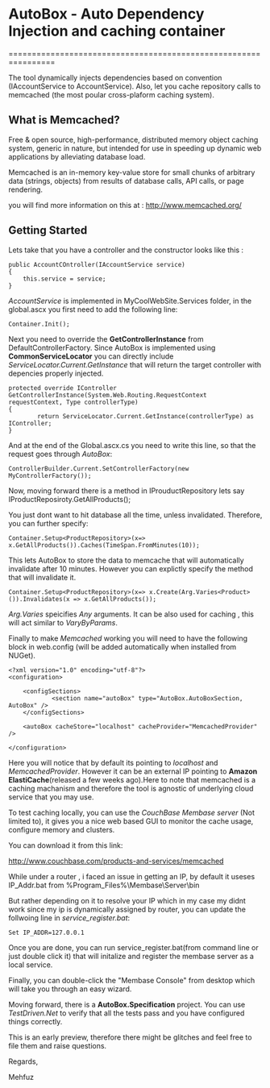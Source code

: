 # AutoBox - Auto Dependency Injection and caching container
================================================================


The tool dynamically injects dependencies based on convention (IAccountService to AccountService). Also, let you cache  repository calls to memcached (the most poular cross-plaform caching system). 



## What is Memcached?

Free & open source, high-performance, distributed memory object caching system, generic in nature, but intended for use in speeding up dynamic web applications by alleviating database load.

Memcached is an in-memory key-value store for small chunks of arbitrary data (strings, objects) from results of database calls, API calls, or page rendering.

you will find more information on this at : http://www.memcached.org/


## Getting Started

Lets take that you have a controller and the constructor looks like this :


	public AccountCOntroller(IAccountService service)
	{
		this.service = service;
	}

*AccountService* is implemented in MyCoolWebSite.Services folder,  in the global.ascx you first need to add the following line:

	Container.Init();



Next you need to override the __GetControllerInstance__ from DefaultControllerFactory. Since AutoBox is implemented using __CommonServiceLocator__ you can directly include _ServiceLocator.Current.GetInstance_ that will return the target controller with depencies properly injected.

	protected override IController GetControllerInstance(System.Web.Routing.RequestContext requestContext, Type controllerType)
	{
            return ServiceLocator.Current.GetInstance(controllerType) as IController;
	}


And at the end of the Global.ascx.cs you need to write this line, so that the request goes through _AutoBox_:

	ControllerBuilder.Current.SetControllerFactory(new MyControllerFactory());


Now, moving forward there is a method in IProuductRepository lets say IProductReposiroty.GetAllProducts();

You just dont want to hit database all the time, unless invalidated. Therefore, you can further specify:

	Container.Setup<ProductRepository>(x=> x.GetAllProducts()).Caches(TimeSpan.FromMinutes(10));

This lets AutoBox to store the data to memcache that will automatically invalidate after 10 minutes. However you can explictly specify the method that will invalidate it.

	Container.Setup<ProductRepository>(x=> x.Create(Arg.Varies<Product>()).Invalidates(x => x.GetAllProducts());

_Arg.Varies_ speicifies *Any* arguments. It can be also used for caching , this will act similar to _VaryByParams_.

Finally to make *Memcached* working you will need to have the following block in web.config (will be added automatically when installed from NUGet).


	<?xml version="1.0" encoding="utf-8"?>
	<configuration>

 		<configSections>
    			<section name="autoBox" type="AutoBox.AutoBoxSection, AutoBox" />
  		</configSections>

  		<autoBox cacheStore="localhost" cacheProvider="MemcachedProvider" />

	</configuration>


Here you will notice that by default its pointing to *localhost* and *MemcachedProvider*. However it can be an external IP pointing to __Amazon ElastiCache__(released a few weeks ago).Here to note that memcached is a caching machanism and therefore the tool is agnostic of underlying cloud service that you may use.

To test caching locally, you can use the  _CouchBase Membase server_ (Not limited to), it gives you a nice web based GUI to monitor the cache usage, configure memory and clusters.

You can download it from this link:

http://www.couchbase.com/products-and-services/memcached

While under a router , i faced an issue in getting an IP, by default it useses IP_Addr.bat from %Program_Files%\Membase\Server\bin

But rather depending on it to resolve your IP which in my case my didnt work since my ip is dynamically assigned by router, you can update the follwoing line in *service_register.bat*:

	Set IP_ADDR=127.0.0.1

Once you are done, you can run service_register.bat(from command line or just double click it) that will initalize and register the membase server as a local service.

Finally, you can double-click the "Membase Console" from desktop which will take you through an easy wizard.


Moving forward, there is a __AutoBox.Specification__ project. You can use *TestDriven.Net* to verify that all the tests pass and you have configured things correctly.

This is an early preview, therefore there might be glitches and feel free to file them and raise questions.


Regards,

Mehfuz

















